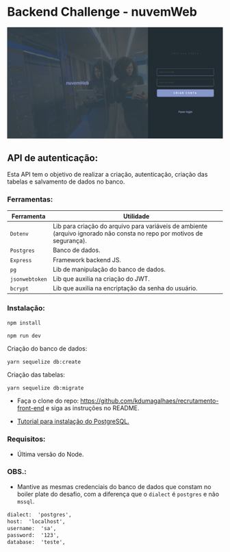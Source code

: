   

# Backend Challenge - nuvemWeb
![](screencapture-localhost-3000-register-2020-10-17-19_06_43.png)

## API de autenticação:

Esta API tem o objetivo de realizar a criação, autenticação, criação das tabelas e salvamento de dados no banco.

### Ferramentas:

| Ferramenta | Utilidade |
|---|---|
| `Dotenv` | Lib para criação do arquivo para variáveis de ambiente (arquivo ignorado não consta no repo por motivos de segurança). |
| `Postgres` | Banco de dados. |
| `Express` |Framework backend JS. |
| `pg` |Lib de manipulação do banco de dados. |
| `jsonwebtoken` | Lib que auxilia na criação do JWT. |
| `bcrypt` | Lib que auxilia na encriptação da senha do usuário. |

### Instalação:
```
npm install
```
```
npm run dev
```
Criação do banco de dados:
````
yarn sequelize db:create
````
Criação das tabelas:
````
yarn sequelize db:migrate
````
- Faça o clone do repo: https://github.com/kdumagalhaes/recrutamento-front-end e siga as instruções no README.

- [Tutorial para instalação do PostgreSQL.](https://www.youtube.com/watch?v=fZQI7nBu32M)

### Requisitos:
- Última versão do Node.
### OBS.:
- Mantive as mesmas credenciais do banco de dados que constam no boiler plate do desafio, com a diferença que o `dialect` é `postgres` e não `mssql`.
````
dialect:  'postgres',
host:  'localhost',
username:  'sa',
password:  '123',
database:  'teste',